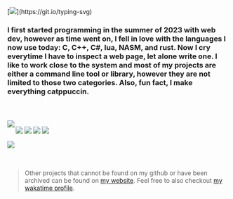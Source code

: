 [![](https://readme-typing-svg.demolab.com?font=JetBrainsMono&size=40&duration=4000&pause=1000&color=94E2D5&background=313244&center=true&vCenter=true&random=false&width=500&lines=Wappenin%2C+I'm+Sk1-z!)](https://git.io/typing-svg)
### I first started programming in the summer of 2023 with web dev, however as time went on, I fell in love with the languages I now use today: C, C++, C#, lua, NASM, and rust. Now I cry everytime I have to inspect a web page, let alone write one. I like to work close to the system and most of my projects are either a command line tool or library, however they are not limited to those two categories. Also, fun fact, I make everything catppuccin.

<h1></h1>
<br>

<img align=left src='https://github-readme-stats.vercel.app/api/top-langs/?username=Sk1-z&theme=catppuccin_mocha&layout=compact&langs_count=10'>
<p>
  <img src='https://img.shields.io/badge/Arch_Linux-1793D1?style=for-the-badge&logo=arch-linux&logoColor=white' />
  <img src='https://img.shields.io/badge/Linux-FCC624?style=for-the-badge&logo=linux&logoColor=black' />
  <img src='https://img.shields.io/badge/Windows-0078D6?style=for-the-badge&logo=windows&logoColor=white' />
  <img src='https://img.shields.io/badge/NeoVim-%2357A143.svg?&style=for-the-badge&logo=neovim&logoColor=white' />
</p>

<img src='https://skillicons.dev/icons?i=c,cpp,cs,lua,rust,unity' />

<br>
<br>
<br>

> Other projects that cannot be found on my github or have been archived can be found on [my website](https://sk1-z.github.io). Feel free to also checkout [my wakatime profile](https://wakatime.com/@Skiz).

<!--
I really tried to like zig but it still feels very new. Excited for it's future
<img src='https://img.shields.io/badge/zig-F7A41D?style=for-the-badge&logo=zig&logoColor=white' />


Pov retired
<p align=center>
  <img src="https://img.shields.io/badge/lua-%232C2D72.svg?style=flat&logo=lua&logoColor=white" alt="Lua">
  <img src="https://img.shields.io/badge/python-3670A0?style=flat&logo=python&logoColor=ffdd54" alt="Python">
  <img src="https://img.shields.io/badge/typescript-%23007ACC.svg?style=flat&logo=typescript&logoColor=white" alt="TypeScript">
  <img src="https://img.shields.io/badge/Electron-191970?style=flat&logo=Electron&logoColor=white" alt="Electron.js">
  <img src="https://img.shields.io/badge/node.js-6DA55F?style=flat&logo=node.js&logoColor=white" alt="Node.js">
</p>
-->
